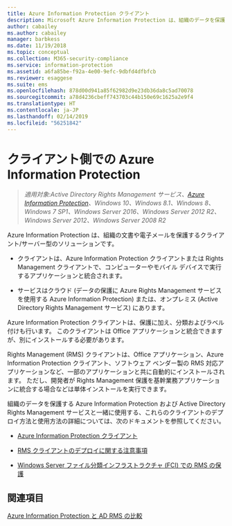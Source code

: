 ```yaml
---
title: Azure Information Protection クライアント
description: Microsoft Azure Information Protection は、組織のデータを保護するクライアント/サーバー型のソリューションです。 クライアント (Azure Information Protection クライアントまたは Rights Management クライアント) は、コンピューターおよびモバイル デバイスで実行するアプリケーションに統合されます。
author: cabailey
ms.author: cabailey
manager: barbkess
ms.date: 11/19/2018
ms.topic: conceptual
ms.collection: M365-security-compliance
ms.service: information-protection
ms.assetid: a6fa85be-f92a-4e00-9efc-9dbfd4dfbfcb
ms.reviewer: esaggese
ms.suite: ems
ms.openlocfilehash: 878d00d941a85f62982d9e23db36da8c5ad70078
ms.sourcegitcommit: a78d4236cbeff743703c44b150e69c1625a2e9f4
ms.translationtype: HT
ms.contentlocale: ja-JP
ms.lasthandoff: 02/14/2019
ms.locfileid: "56251842"
---
```

# <a name="the-client-side-of-azure-information-protection"></a>クライアント側での Azure Information Protection

>*適用対象:Active Directory Rights Management サービス、[Azure Information Protection](https://azure.microsoft.com/pricing/details/information-protection)、Windows 10、Windows 8.1、Windows 8、Windows 7 SP1、Windows Server 2016、Windows Server 2012 R2、Windows Server 2012、Windows Server 2008 R2*

Azure Information Protection は、組織の文書や電子メールを保護するクライアント/サーバー型のソリューションです。

- クライアントは、Azure Information Protection クライアントまたは Rights Management クライアントで、コンピューターやモバイル デバイスで実行するアプリケーションと統合されます。 

- サービスはクラウド (データの保護に Azure Rights Management サービスを使用する Azure Information Protection) または、オンプレミス (Active Directory Rights Management サービス) にあります。 

Azure Information Protection クライアントは、保護に加え、分類およびラベル付けも行います。 このクライアントは Office アプリケーションと統合できますが、別にインストールする必要があります。

Rights Management (RMS) クライアントは、Office アプリケーション、Azure Information Protection クライアント、ソフトウェア ベンダー製の RMS 対応アプリケーションなど、一部のアプリケーションと共に自動的にインストールされます。 ただし、開発者が Rights Management 保護を基幹業務アプリケーションに統合する場合などは単体インストールを実行できます。

組織のデータを保護する Azure Information Protection および Active Directory Rights Management サービスと一緒に使用する、これらのクライアントのデプロイ方法と使用方法の詳細については、次のドキュメントを参照してください。

- [Azure Information Protection クライアント](AIP-client.md)

- [RMS クライアントのデプロイに関する注意事項](client-deployment-notes.md)

- [Windows Server ファイル分類インフラストラクチャ (FCI) での RMS の保護](configure-fci.md)


## <a name="see-also"></a>関連項目
[Azure Information Protection と AD RMS の比較](../compare-on-premise.md)
